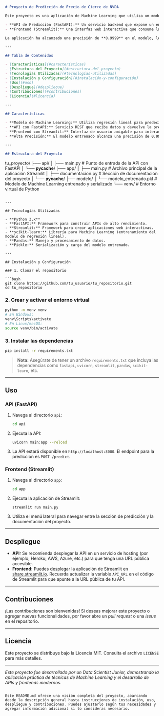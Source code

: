 ```markdown
# Proyecto de Predicción de Precio de Cierre de NVDA

Este proyecto es una aplicación de Machine Learning que utiliza un modelo de regresión lineal para predecir el precio de cierre de las acciones de NVIDIA Corporation (NVDA) basándose en datos históricos. La solución se compone de dos partes principales:

- **API de Predicción (FastAPI):** Un servicio backend que expone un endpoint para recibir datos de entrada y devolver la predicción.
- **Frontend (Streamlit):** Una interfaz web interactiva que consume la API y permite al usuario ingresar datos y visualizar el resultado.

La aplicación ha alcanzado una precisión de **0.9999** en el modelo, lo que demuestra una excelente capacidad predictiva.

---

## Tabla de Contenidos

- [Características](#características)
- [Estructura del Proyecto](#estructura-del-proyecto)
- [Tecnologías Utilizadas](#tecnologías-utilizadas)
- [Instalación y Configuración](#instalación-y-configuración)
- [Uso](#uso)
- [Despliegue](#despliegue)
- [Contribuciones](#contribuciones)
- [Licencia](#licencia)

---

## Características

- **Modelo de Machine Learning:** Utiliza regresión lineal para predecir el precio de cierre de NVDA.
- **API con FastAPI:** Servicio REST que recibe datos y devuelve la predicción.
- **Frontend con Streamlit:** Interfaz de usuario amigable para interactuar con la API.
- **Alta Precisión:** El modelo entrenado alcanza una precisión de 0.9999.

---

## Estructura del Proyecto

```
tu_proyecto/
├── api/
│   ├── main.py                # Punto de entrada de la API con FastAPI
│   └── __pycache__/
├── app/
│   ├── main.py                # Archivo principal de la aplicación Streamlit
│   ├── documentacion.py       # Sección de documentación del proyecto
│   └── __pycache__/
├── modelo/
│   └── modelo_entrenado.pkl   # Modelo de Machine Learning entrenado y serializado
└── venv/                      # Entorno virtual de Python
```

---

## Tecnologías Utilizadas

- **Python 3.x**
- **FastAPI:** Framework para construir APIs de alto rendimiento.
- **Streamlit:** Framework para crear aplicaciones web interactivas.
- **scikit-learn:** Librería para Machine Learning (entrenamiento del modelo de regresión lineal).
- **Pandas:** Manejo y procesamiento de datos.
- **Pickle:** Serialización y carga del modelo entrenado.

---

## Instalación y Configuración

### 1. Clonar el repositorio

```bash
git clone https://github.com/tu_usuario/tu_repositorio.git
cd tu_repositorio
```

### 2. Crear y activar el entorno virtual

```bash
python -m venv venv
# En Windows:
venv\Scripts\activate
# En Linux/macOS:
source venv/bin/activate
```

### 3. Instalar las dependencias

```bash
pip install -r requirements.txt
```

> **Nota:** Asegúrate de tener un archivo `requirements.txt` que incluya las dependencias como `fastapi`, `uvicorn`, `streamlit`, `pandas`, `scikit-learn`, etc.

---

## Uso

### API (FastAPI)

1. Navega al directorio `api`:
    ```bash
    cd api
    ```
2. Ejecuta la API:
    ```bash
    uvicorn main:app --reload
    ```
3. La API estará disponible en `http://localhost:8000`. El endpoint para la predicción es `POST /predict`.

### Frontend (Streamlit)

1. Navega al directorio `app`:
    ```bash
    cd app
    ```
2. Ejecuta la aplicación de Streamlit:
    ```bash
    streamlit run main.py
    ```
3. Utiliza el menú lateral para navegar entre la sección de predicción y la documentación del proyecto.

---

## Despliegue

- **API:** Se recomienda desplegar la API en un servicio de hosting (por ejemplo, Heroku, AWS, Azure, etc.) para que tenga una URL pública accesible.
- **Frontend:** Puedes desplegar la aplicación de Streamlit en [share.streamlit.io](https://share.streamlit.io/). Recuerda actualizar la variable `API_URL` en el código de Streamlit para que apunte a la URL pública de tu API.

---

## Contribuciones

¡Las contribuciones son bienvenidas! Si deseas mejorar este proyecto o agregar nuevas funcionalidades, por favor abre un _pull request_ o una _issue_ en el repositorio.

---

## Licencia

Este proyecto se distribuye bajo la Licencia MIT. Consulta el archivo `LICENSE` para más detalles.

---

*Este proyecto fue desarrollado por un Data Scientist Junior, demostrando la aplicación práctica de técnicas de Machine Learning y el desarrollo de APIs y frontends modernos.*
```

Este README.md ofrece una visión completa del proyecto, abarcando desde la descripción general hasta instrucciones de instalación, uso, despliegue y contribuciones. Puedes ajustarlo según tus necesidades y agregar información adicional si lo consideras necesario.

